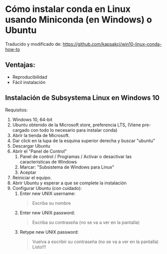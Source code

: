 # Cómo instalar conda en Linux usando Miniconda (en Windows) o Ubuntu
Traducido y modificado de: https://github.com/kapsakcj/win10-linux-conda-how-to
## Ventajas:

 - Reproducibilidad
 - Fácil instalación

## Instalación de Subsystema Linux en Windows 10
Requisitos:
1. Windows 10, 64-bit
2. Ubuntu obtenido de la Microsoft store, preferencia LTS, (Viene pre-cargado con todo lo necesario para instalar conda)
3. Abrir la tienda de Microsoft.
4. Dar click en la lupa de la esquina superior derecha y buscar "ubuntu"
5. Descargar Ubuntu
6. Abrir el "Panel de Control"
	1. Panel de control / Programas / Activar o desactivar las caracteristicas de Windows
	2. Marcar: "Subsistema de Windows para Linux"
	3. Aceptar
7. Reiniciar el equipo.
8. Abrir Ubuntu y esperar a que se complete la instalación
9. Configurar Ubuntu (con cuidado):
	1. Enter new UNIX username: 
		>Escriba su nombre
	2. Enter new UNIX password:
		>Escriba su contraseña (no se va a ver en la pantalla)
	3. Retype new UNIX password:
 		>Vuelva a escribir su contraseña (no se va a ver en la pantalla)
Listo!!!
